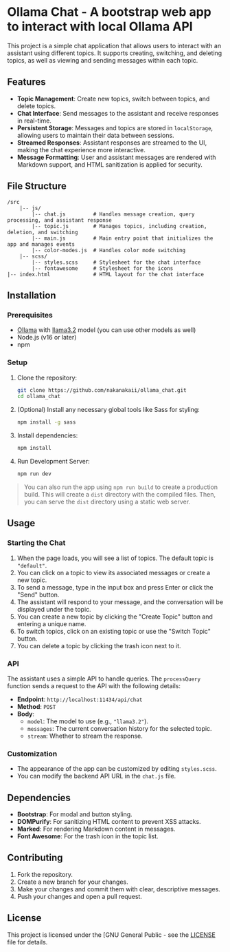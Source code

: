 # Ollama Chat - A bootstrap web app to interact with local Ollama API

This project is a simple chat application that allows users to interact with an assistant using different topics. It supports creating, switching, and deleting topics, as well as viewing and sending messages within each topic.

## Features

- **Topic Management**: Create new topics, switch between topics, and delete topics.
- **Chat Interface**: Send messages to the assistant and receive responses in real-time.
- **Persistent Storage**: Messages and topics are stored in `localStorage`, allowing users to maintain their data between sessions.
- **Streamed Responses**: Assistant responses are streamed to the UI, making the chat experience more interactive.
- **Message Formatting**: User and assistant messages are rendered with Markdown support, and HTML sanitization is applied for security.

## File Structure

```structure
/src
    |-- js/
        |-- chat.js         # Handles message creation, query processing, and assistant response
        |-- topic.js        # Manages topics, including creation, deletion, and switching
        |-- main.js         # Main entry point that initializes the app and manages events
        |-- color-modes.js  # Handles color mode switching
    |-- scss/
        |-- styles.scss     # Stylesheet for the chat interface
        |-- fontawesome     # Stylesheet for the icons
|-- index.html              # HTML layout for the chat interface
```

## Installation

### Prerequisites

- [Ollama](ollama.com) with [llama3.2](https://ollama.com/library/llama3.2) model (you can use other models as well)
- Node.js (v16 or later)
- npm

### Setup

1. Clone the repository:

   ```bash
   git clone https://github.com/nakanakaii/ollama_chat.git
   cd ollama_chat
   ```

2. (Optional) Install any necessary global tools like Sass for styling:

   ```bash
   npm install -g sass
   ```

3. Install dependencies:

   ```bash
   npm install
   ```

4. Run Development Server:

   ```bash
   npm run dev
   ```

> You can also run the app using `npm run build` to create a production build.
> This will create a `dist` directory with the compiled files.
> Then, you can serve the `dist` directory using a static web server.

## Usage

### Starting the Chat

1. When the page loads, you will see a list of topics. The default topic is `"default"`.
2. You can click on a topic to view its associated messages or create a new topic.
3. To send a message, type in the input box and press Enter or click the "Send" button.
4. The assistant will respond to your message, and the conversation will be displayed under the topic.
5. You can create a new topic by clicking the "Create Topic" button and entering a unique name.
6. To switch topics, click on an existing topic or use the "Switch Topic" button.
7. You can delete a topic by clicking the trash icon next to it.

### API

The assistant uses a simple API to handle queries. The `processQuery` function sends a request to the API with the following details:

- **Endpoint**: `http://localhost:11434/api/chat`
- **Method**: `POST`
- **Body**:
  - `model`: The model to use (e.g., `"llama3.2"`).
  - `messages`: The current conversation history for the selected topic.
  - `stream`: Whether to stream the response.

### Customization

- The appearance of the app can be customized by editing `styles.scss`.
- You can modify the backend API URL in the `chat.js` file.

## Dependencies

- **Bootstrap**: For modal and button styling.
- **DOMPurify**: For sanitizing HTML content to prevent XSS attacks.
- **Marked**: For rendering Markdown content in messages.
- **Font Awesome**: For the trash icon in the topic list.

## Contributing

1. Fork the repository.
2. Create a new branch for your changes.
3. Make your changes and commit them with clear, descriptive messages.
4. Push your changes and open a pull request.

## License

This project is licensed under the [GNU General Public - see the [LICENSE](LICENSE) file for details.
